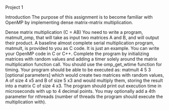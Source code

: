 Project 1

Introduction
The purpose of this assignment is to become familiar with OpenMP by implementing
dense matrix-matrix multiplication.

Dense matrix multiplication (C = AB)
You need to write a program, matmult_omp, that will take as input two matrices A
and B, and will output their product. A baseline almost complete serial multiplication
program, matmult, is provided to you as C code. It is just an example. You can
write your OpenMP code in C or C++. Complete the program by initializing matrices
with random values and adding a timer solely around the matrix multiplication
function call. You should use the omp_get_wtime function for timing. Your program
should be able to be executed as:
matmult 4 5 3 [optional parameters]
which would create two matrices with random values, A of size 4 x5 and B of size
5 x3 and would multiply them, storing the result into a matrix C of size 4 x3. The
program should print out execution time in microseconds with up to 4 decimal
points. You may optionally add a 4th parameter for nthreads (number of threads the
program should execute the multiplication with).
